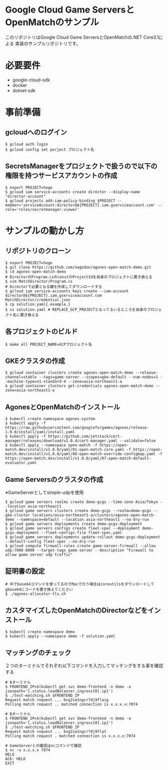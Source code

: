 # Google Cloud Game ServersとOpenMatchのサンプル

このリポジトリはGoogle Cloud Game ServersとOpenMatchの.NET Core3.1による
実装のサンプルリポジトリです。

# 必要要件

- google-cloud-sdk
- docker
- dotnet-sdk

# 事前準備

## gcloudへのログイン

```
$ gcloud auth login
$ gcloud config set porject プロジェクト名
```

## SecretsManagerをプロジェクトで扱うので以下の権限を持つサービスアカウントの作成

```
$ export PROJECT=hoge
$ gcloud iam service-accounts create director --display-name "director-account"
$ gcloud projects add-iam-policy-binding $PROJECT --member='serviceAccount:director@${PROJECT}.iam.gserviceaccount.com' --role='roles/secretmanager.viewer'
```

# サンプルの動かし方

## リポジトリのクローン

```
$ export PROJECT=hoge
$ git clone https://github.com/nagodon/agones-open-match-demo.git
$ cd agones-open-match-demo
# DirectorのProgram.csのconstのProjectIdを自身のプロジェクトに置き換える
$ vim MatchDirector/Program.cs
# Directorで必要となる鍵を作成してダウンロードする
$ gcloud iam service-accounts keys create --iam-account director@${PROJECT}.iam.gserviceaccount.com MatchDirector/credential.json
$ cp solution.yaml{.example,}
$ vi solution.yaml # REPLACE_GCP_PROJECTとなってるいるところを自身のプロジェクト名に置き換える
```

## 各プロジェクトのビルド

```
$ make all PROJECT_NAME=GCPプロジェクト名
```

## GKEクラスタの作成

```
$ gcloud container clusters create agones-open-match-demo --release-channel=stable --tags=game-server --scopes=gke-default --num-nodes=1 --machine-type=n1-standard-4 --zone=asia-northeast1-a
$ gcloud container clusters get-credentials agones-open-match-demo --zone=asia-northeast1-a
```

## AgonesとOpenMatchのインストール

```
$ kubectl create namespace agones-system
$ kubectl apply -f https://raw.githubusercontent.com/googleforgames/agones/release-1.9.0/install/yaml/install.yaml
$ kubectl apply -f https://github.com/jetstack/cert-manager/releases/download/v1.0.4/cert-manager.yaml --validate=false
$ kubectl apply --namespace open-match -f https://open-match.dev/install/v1.0.0/yaml/01-open-match-core.yaml -f https://open-match.dev/install/v1.0.0/yaml/06-open-match-override-configmap.yaml -f https://open-match.dev/install/v1.0.0/yaml/07-open-match-default-evaluator.yaml
```

## Game Serversのクラスタの作成

※GameServerとしてsimple-udpを使用

```
$ gcloud game servers realms create demo-gcgs --time-zone Asia/Tokyo --location asia-northeast1
$ gcloud game servers clusters create demo-gcgs --realm=demo-gcgs --gke-cluster locations/asia-northeast1-a/clusters/agones-open-match-demo --namespace=default --location asia-northeast1 --no-dry-run
$ gcloud game servers deployments create demo-gcgs-deployment
$ gcloud game servers configs create fleet-spec --deployment demo-gcgs-deployment --fleet-configs-file fleet-spec.yaml
$ gcloud game servers deployments update-rollout demo-gcgs-deployment --default-config fleet-spec --no-dry-run
$ gcloud compute firewall-rules create game-server-firewall --allow udp:7000-8000 --target-tags game-server --description "Firewall to allow game server udp traffic"
```

## 証明書の設定

```
# 中でbase64コマンドを使ってるのでMacで行う場合はcoreutilsをダウンロードしてgbase64にコードを置き換えてください
$ ./agones-allocator-tls.sh
```

## カスタマイズしたOpenMatchのDirectorなどをインストール

```
$ kubectl create namespace demo
$ kubectl apply --namespace demo -f solution.yaml
```

## マッチングのチェック

２つのターミナルでそれぞれ以下コマンドを入力してマッチングをする事を確認する

```
# Aターミナル
$ FRONTEND_IP=$(kubectl get svc demo-frontend -n demo -o jsonpath='{.status.loadBalancer.ingress[0].ip}')
$ ./test-matching.sh $FRONTEND_IP
Request match request ... bvg2va1ngcr7dj9flaig
Polling match request .. matched connection is x.x.x.x:7074
```

```
# Bターミナル
$ FRONTEND_IP=$(kubectl get svc demo-frontend -n demo -o jsonpath='{.status.loadBalancer.ingress[0].ip}')
$ ./test-matching.sh $FRONTEND_IP
Request match request ... bvg2va1ngcr7dj9flat
Polling match request . matched connection is x.x.x.x:7074
```

```
# GameServerとの確認はncコマンドで確認
$ nc -u x.x.x.x 7074
HELO
ACK: HELO
EXIT
```
